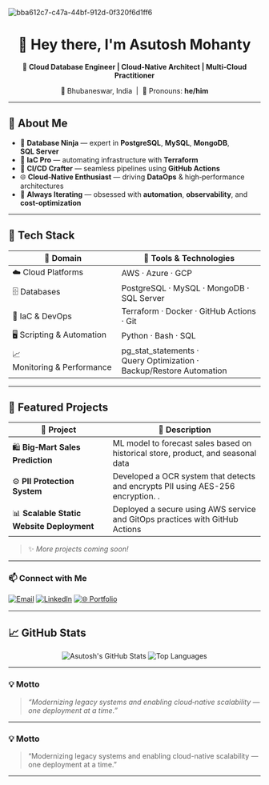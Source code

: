 
![bba612c7-c47a-44bf-912d-0f320f6d1ff6](https://github.com/user-attachments/assets/796aeeef-c54d-4a51-9551-fadc1b295734)


<div align="center">

# 👋 Hey there, I'm **Asutosh Mohanty**

🚀 **Cloud Database Engineer | Cloud‑Native Architect | Multi‑Cloud Practitioner**

📍 Bhubaneswar, India  |  💬 Pronouns: **he/him**

</div>

---

## 🧠 About Me

* 💾 **Database Ninja** — expert in **PostgreSQL**, **MySQL**, **MongoDB**, **SQL Server**
* 🧱 **IaC Pro** — automating infrastructure with **Terraform**
* 🔄 **CI/CD Crafter** — seamless pipelines using **GitHub Actions**
* 🌐 **Cloud‑Native Enthusiast** — driving **DataOps** & high‑performance architectures
* 🚀 **Always Iterating** — obsessed with **automation**, **observability**, and **cost‑optimization**

---

## 🧰 Tech Stack

| 🌟 **Domain**               | 🔧 **Tools & Technologies**                                           |
| --------------------------- | --------------------------------------------------------------------- |
| ☁️ Cloud Platforms          | AWS · Azure · GCP                                                     |
| 🗄️ Databases               | PostgreSQL · MySQL · MongoDB · SQL Server                             |
| 🔧 IaC & DevOps             | Terraform · Docker · GitHub Actions · Git                             |
| 🖥️ Scripting & Automation  | Python · Bash · SQL                                                   |
| 📈 Monitoring & Performance | pg\_stat\_statements · Query Optimization · Backup/Restore Automation |

---

## 🚀 Featured Projects

| 📂 **Project**                    | 📝 **Description**                                                                 |
| --------------------------------- | ---------------------------------------------------------------------------------- |
| 🛍️ **Big‑Mart Sales Prediction** | ML model to forecast sales based on historical store, product, and seasonal data   |
| ⚙️ **PII Protection System**      | Developed a OCR system that detects and encrypts PII using AES-256 encryption. .  |
| 📊 **Scalable Static Website Deployment**  | Deployed a secure using AWS service and GitOps practices with GitHub Actions |

> ✨ *More projects coming soon!*

---

### 📫 Connect with Me

[![Email](https://img.shields.io/badge/Email-asutosh.m.2000@gmail.com-red?style=for-the-badge&logo=gmail)](mailto:asutosh.m.2000@gmail.com)
[![LinkedIn](https://img.shields.io/badge/LinkedIn-Asutosh%20Mohanty-blue?style=for-the-badge&logo=linkedin)](https://www.linkedin.com/in/asutosh2000/)
[![🌐 Portfolio](https://img.shields.io/badge/Portfolio-asutosh--mohanty.vercel.app-orange?style=for-the-badge&logo=vercel)](https://asutosh-mohanty.vercel.app/)

---

## 📈 GitHub Stats

<div align="center">
  <img src="https://github-readme-stats.vercel.app/api?username=asutosh-2000&show_icons=true&theme=radical" alt="Asutosh's GitHub Stats"/>
  <img src="https://github-readme-stats.vercel.app/api/top-langs/?username=asutosh-2000&layout=compact&theme=radical" alt="Top Languages"/>
</div>

---

### 💡 Motto

> *“Modernizing legacy systems and enabling cloud‑native scalability — one deployment at a time.”*

---


### 💡 Motto

> “Modernizing legacy systems and enabling cloud-native scalability — one deployment at a time.”

---

